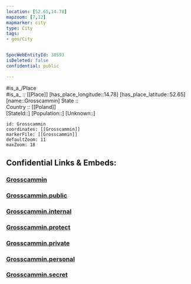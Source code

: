 ```yaml
---
location: [52.65,14.78] 
mapzoom: [7,12] 
mapmarker: city 
type: City
tags:
- geo/City


SpocWebEntityId: 30593
isDeleted: false
confidential: public

---
```

#is_a_/Place  
#is_a_ :: [[Place]] 
[has_place_longitude::14.78] 
[has_place_latitude::52.65] 
[name::Grosscammin] 
State ::  
Country :: [[Poland]]  
[StateId::] 
[Population::] 
[Unknown::] 


```leaflet
id: Grosscammin
coordinates: [[Grosscammin]] 
markerFile: [[Grosscammin]] 
defaultZoom: 11 
maxZoom: 18
```


## Confidential Links & Embeds: 

### [Grosscammin](/_Standards/Earth/Continent/Europe/Europe~East/Poland/Provinces~Poland/Lubusz/City/Grosscammin.md) 

### [Grosscammin.public](/_public/Earth/Continent/Europe/Europe~East/Poland/Provinces~Poland/Lubusz/City/Grosscammin.public.md) 

### [Grosscammin.internal](/_internal/Earth/Continent/Europe/Europe~East/Poland/Provinces~Poland/Lubusz/City/Grosscammin.internal.md) 

### [Grosscammin.protect](/_protect/Earth/Continent/Europe/Europe~East/Poland/Provinces~Poland/Lubusz/City/Grosscammin.protect.md) 

### [Grosscammin.private](/_private/Earth/Continent/Europe/Europe~East/Poland/Provinces~Poland/Lubusz/City/Grosscammin.private.md) 

### [Grosscammin.personal](/_personal/Earth/Continent/Europe/Europe~East/Poland/Provinces~Poland/Lubusz/City/Grosscammin.personal.md) 

### [Grosscammin.secret](/_secret/Earth/Continent/Europe/Europe~East/Poland/Provinces~Poland/Lubusz/City/Grosscammin.secret.md)

